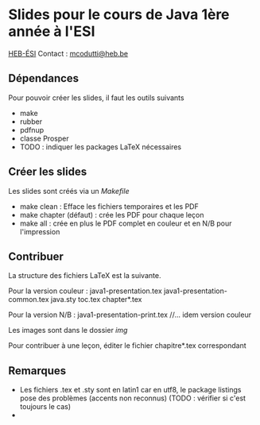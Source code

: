 # Slides pour le cours de Java 1ère année à l'ESI 

[HEB-ÉSI](http://www.heb.be/esi)
Contact : <mcodutti@heb.be>

## Dépendances
Pour pouvoir créer les slides, il faut les outils suivants
- make
- rubber
- pdfnup
- classe Prosper 
- TODO : indiquer les packages LaTeX nécessaires

##  Créer les slides
Les slides sont créés via un *Makefile*

- make clean : Efface les fichiers temporaires et les PDF
- make chapter (défaut) : crée les PDF pour chaque leçon
- make all : crée en plus le PDF complet en couleur et en N/B pour l'impression

## Contribuer
La structure des fichiers LaTeX est la suivante.

Pour la version couleur :
	java1-presentation.tex
		java1-presentation-common.tex
			java.sty
			toc.tex
			chapter*.tex

Pour la version N/B :
	java1-presentation-print.tex
		//... idem version couleur

Les images sont dans le dossier *img*

Pour contribuer à une leçon, éditer le fichier chapitre*.tex correspondant

## Remarques

- Les fichiers .tex et .sty sont en latin1 car en utf8, le package listings pose des problèmes (accents non reconnus)
(TODO : vérifier si c'est toujours le cas)
- 

